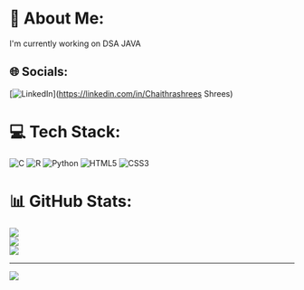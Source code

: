 # 💫 About Me:
I'm currently working on DSA JAVA <br>


## 🌐 Socials:
[![LinkedIn](https://img.shields.io/badge/LinkedIn-%230077B5.svg?logo=linkedin&logoColor=white)](https://linkedin.com/in/Chaithrashrees Shrees) 

# 💻 Tech Stack:
![C](https://img.shields.io/badge/c-%2300599C.svg?style=for-the-badge&logo=c&logoColor=white) ![R](https://img.shields.io/badge/r-%23276DC3.svg?style=for-the-badge&logo=r&logoColor=white) ![Python](https://img.shields.io/badge/python-3670A0?style=for-the-badge&logo=python&logoColor=ffdd54) ![HTML5](https://img.shields.io/badge/html5-%23E34F26.svg?style=for-the-badge&logo=html5&logoColor=white) ![CSS3](https://img.shields.io/badge/css3-%231572B6.svg?style=for-the-badge&logo=css3&logoColor=white)
# 📊 GitHub Stats:
![](https://github-readme-stats.vercel.app/api?username=suchichaithrashree&theme=dark&hide_border=false&include_all_commits=false&count_private=false)<br/>
![](https://github-readme-streak-stats.herokuapp.com/?user=suchichaithrashree&theme=dark&hide_border=false)<br/>
![](https://github-readme-stats.vercel.app/api/top-langs/?username=suchichaithrashree&theme=dark&hide_border=false&include_all_commits=false&count_private=false&layout=compact)

---
[![](https://visitcount.itsvg.in/api?id=suchichaithrashree&icon=0&color=0)](https://visitcount.itsvg.in)

<!-- Proudly created with GPRM ( https://gprm.itsvg.in ) -->
